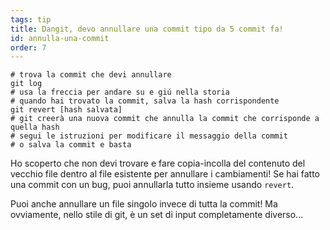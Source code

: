 ```yaml
---
tags: tip
title: Dangit, devo annullare una commit tipo da 5 commit fa!
id: annulla-una-commit
order: 7
---
```


```git
# trova la commit che devi annullare
git log
# usa la freccia per andare su e giú nella storia
# quando hai trovato la commit, salva la hash corrispondente
git revert [hash salvata]
# git creerà una nuova commit che annulla la commit che corrisponde a quella hash
# segui le istruzioni per modificare il messaggio della commit 
# o salva la commit e basta
```

Ho scoperto che non devi trovare e fare copia-incolla del contenuto del vecchio file dentro al file esistente per annullare i cambiamenti! Se hai fatto una commit con un bug, puoi annullarla tutto insieme usando `revert`.

Puoi anche annullare un file singolo invece di tutta la commit! Ma ovviamente, nello stile di git, è un set di input completamente diverso...

